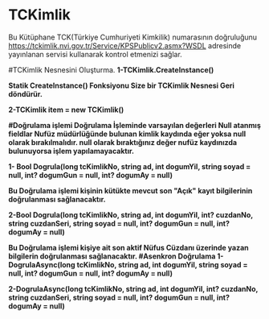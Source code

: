 # TCKimlik
Bu Kütüphane TCK(Türkiye Cumhuriyeti Kimkilik) numarasının doğruluğunu
https://tckimlik.nvi.gov.tr/Service/KPSPublicv2.asmx?WSDL adresinde yayınlanan servisi kullanarak 
kontrol etmenizi sağlar.

#TCKimlik Nesnesini Oluşturma.
<b>1-TCKimlik.CreateInstance()<b/>

Statik CreateInstance()  Fonksiyonu Size bir TCKimlik Nesnesi Geri döndürür.

<b>2-TCKimlik item = new TCKimlik()<b/>

#Doğrulama işlemi
Doğrulama İşleminde varsayılan değerleri Null atanmış fieldlar Nufüz müdürlüğünde bulunan kimlik kaydında eğer yoksa null olarak bırakılmalıdır.
null olarak bıraktığınız değer nufüz kaydınızda bulunuyorsa işlem yapılamayacaktır.

<b>1- Bool Dogrula(long tcKimlikNo, string ad, int dogumYil, string soyad = null, int? dogumGun = null, int? dogumAy = null)<b/>

Bu Doğrulama işlemi kişinin kütükte mevcut son "Açık" kayıt bilgilerinin doğrulanması sağlanacaktır.

<b>2-Bool Dogrula(long tcKimlikNo, string ad, int dogumYil, int? cuzdanNo, string cuzdanSeri, string soyad = null, int? dogumGun = null, int? dogumAy = null)<b/>

Bu Doğrulama işlemi kişiye ait son aktif Nüfus Cüzdanı üzerinde yazan bilgilerin doğrulanması sağlanacaktır.
#Asenkron Doğrulama
<b>1-DogrulaAsync(long tcKimlikNo, string ad, int dogumYil, string soyad = null, int? dogumGun = null, int? dogumAy = null)<b/>

<b>2-DogrulaAsync(long tcKimlikNo, string ad, int dogumYil, int? cuzdanNo, string cuzdanSeri, string soyad = null, int? dogumGun = null, int? dogumAy = null)<b/>





